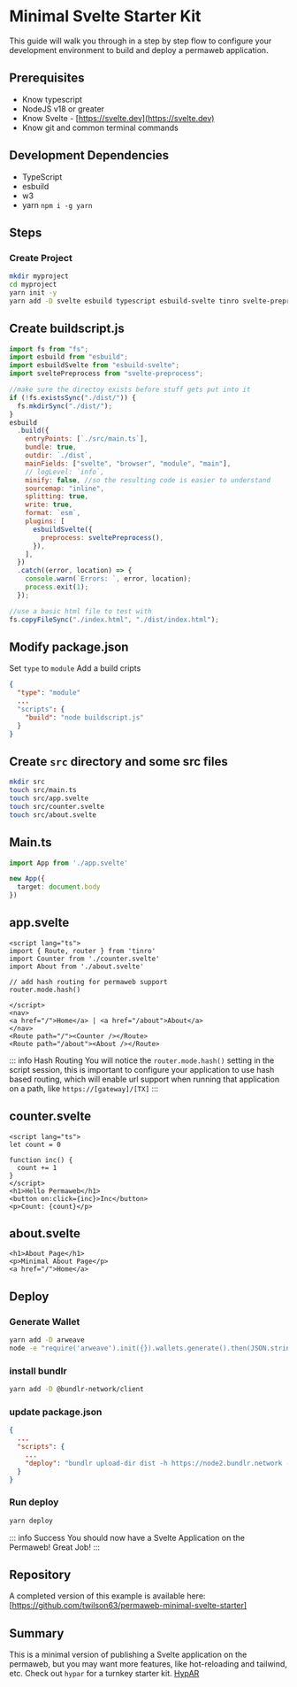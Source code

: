 # Minimal Svelte Starter Kit

This guide will walk you through in a step by step flow to configure your development environment to build and deploy a permaweb application.

## Prerequisites 

* Know typescript
* NodeJS v18 or greater
* Know Svelte - [https://svelte.dev](https://svelte.dev)
* Know git and common terminal commands

## Development Dependencies

* TypeScript
* esbuild
* w3
* yarn `npm i -g yarn`

## Steps

### Create Project

```sh
mkdir myproject
cd myproject
yarn init -y
yarn add -D svelte esbuild typescript esbuild-svelte tinro svelte-preprocess
```

## Create buildscript.js

```js
import fs from "fs";
import esbuild from "esbuild";
import esbuildSvelte from "esbuild-svelte";
import sveltePreprocess from "svelte-preprocess";

//make sure the directoy exists before stuff gets put into it
if (!fs.existsSync("./dist/")) {
  fs.mkdirSync("./dist/");
}
esbuild
  .build({
    entryPoints: [`./src/main.ts`],
    bundle: true,
    outdir: `./dist`,
    mainFields: ["svelte", "browser", "module", "main"],
    // logLevel: `info`,
    minify: false, //so the resulting code is easier to understand
    sourcemap: "inline",
    splitting: true,
    write: true,
    format: `esm`,
    plugins: [
      esbuildSvelte({
        preprocess: sveltePreprocess(),
      }),
    ],
  })
  .catch((error, location) => {
    console.warn(`Errors: `, error, location);
    process.exit(1);
  });

//use a basic html file to test with
fs.copyFileSync("./index.html", "./dist/index.html");

```


## Modify package.json 

Set `type` to `module`
Add a build cripts

```json
{
  "type": "module"
  ...
  "scripts": {
    "build": "node buildscript.js"
  }
}
```

## Create `src` directory and some src files

```sh
mkdir src
touch src/main.ts
touch src/app.svelte
touch src/counter.svelte
touch src/about.svelte
```

## Main.ts

```ts
import App from './app.svelte'

new App({
  target: document.body
})
```

## app.svelte

```svelte
<script lang="ts">
import { Route, router } from 'tinro'
import Counter from './counter.svelte'
import About from './about.svelte'

// add hash routing for permaweb support
router.mode.hash()

</script>
<nav>
<a href="/">Home</a> | <a href="/about">About</a>
</nav>
<Route path="/"><Counter /></Route>
<Route path="/about"><About /></Route>
```

::: info Hash Routing
You will notice the `router.mode.hash()` setting in the script session, this is important to configure your application to use hash based routing, which will enable url support when running that application on a path, like `https://[gateway]/[TX]` 
:::


## counter.svelte

```svelte
<script lang="ts">
let count = 0

function inc() {
  count += 1
}
</script>
<h1>Hello Permaweb</h1>
<button on:click={inc}>Inc</button>
<p>Count: {count}</p>
```

## about.svelte

```svelte
<h1>About Page</h1>
<p>Minimal About Page</p>
<a href="/">Home</a>
```

## Deploy 

### Generate Wallet

```sh
yarn add -D arweave
node -e "require('arweave').init({}).wallets.generate().then(JSON.stringify).then(console.log.bind(console))" > wallet.json
```

### install bundlr

```sh
yarn add -D @bundlr-network/client
```

### update package.json

```json
{
  ...
  "scripts": {
    ...
    "deploy": "bundlr upload-dir dist -h https://node2.bundlr.network --wallet ./wallet.json -c arweave --index-file index.html --no-confirmation"
  }
}
```

### Run deploy

```sh
yarn deploy
```

::: info Success 
You should now have a Svelte Application on the Permaweb! Great Job!
:::

## Repository

A completed version of this example is available here: [https://github.com/twilson63/permaweb-minimal-svelte-starter]

## Summary

This is a minimal version of publishing a Svelte application on the permaweb, but you may want more features, like hot-reloading and tailwind, etc. Check out `hypar` for a turnkey starter kit. [HypAR](https://github.com/twilson63/hypar)